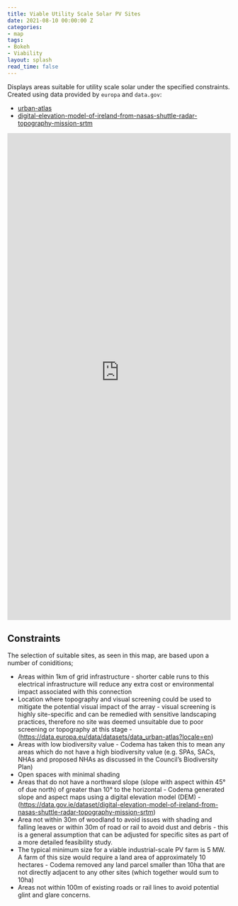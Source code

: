 ```yaml
---
title: Viable Utility Scale Solar PV Sites
date: 2021-08-10 00:00:00 Z
categories:
- map
tags:
- Bokeh
- Viability
layout: splash
read_time: false
---
```


Displays areas suitable for utility scale solar under the specified constraints.  Created using data provided by `europa` and `data.gov`:

- [urban-atlas](https://data.europa.eu/data/datasets/data_urban-atlas?locale=en) 
- [digital-elevation-model-of-ireland-from-nasas-shuttle-radar-topography-mission-srtm](https://data.gov.ie/dataset/digital-elevation-model-of-ireland-from-nasas-shuttle-radar-topography-mission-srtm)

<div class="holds-the-iframe">
    <iframe width="100%" height="1100px" src="https://codema-dev.s3.eu-west-1.amazonaws.com/views/2021_08_10_viable_utility_scale_solar_pv_map.html" frameborder="0" allowfullscreen></iframe>
</div>

## Constraints

The selection of suitable sites, as seen in this map, are based upon a number of coniditions;
- Areas within 1km of grid infrastructure - shorter cable runs to this electrical infrastructure will reduce any extra cost or environmental impact associated with this connection
- Location where topography and visual screening could be used to mitigate the potential visual impact of the array - visual screening is highly site-specific and can be remedied with sensitive landscaping practices, therefore no site was deemed unsuitable due to poor screening or topography at this stage - (https://data.europa.eu/data/datasets/data_urban-atlas?locale=en) 
- Areas with low biodiversity value - Codema has taken this to mean any areas which do not have a high biodiversity value (e.g. SPAs, SACs, NHAs and proposed NHAs as discussed in the Council’s Biodiversity Plan)
- Open spaces with minimal shading
- Areas that do not have a northward slope (slope with aspect within 45° of due north) of greater than 10° to the horizontal - Codema generated slope and aspect maps using a digital elevation model (DEM) - (https://data.gov.ie/dataset/digital-elevation-model-of-ireland-from-nasas-shuttle-radar-topography-mission-srtm)
- Area not within 30m of woodland to avoid issues with shading and falling leaves or within 30m of road or rail to avoid dust and debris - this is a general assumption that can be adjusted for specific sites as part of a more detailed feasibility study.
- The typical minimum size for a viable industrial-scale PV farm is 5 MW. A farm of this size would require a land area of approximately 10 hectares - Codema removed any land parcel smaller than 10ha that are not directly adjacent to any other sites (which together would sum to 10ha)
- Areas not within 100m of existing roads or rail lines to avoid potential glint and glare concerns. 

